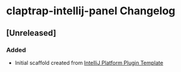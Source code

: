 <!-- Keep a Changelog guide -> https://keepachangelog.com -->

# claptrap-intellij-panel Changelog

## [Unreleased]
### Added
- Initial scaffold created from [IntelliJ Platform Plugin Template](https://github.com/JetBrains/intellij-platform-plugin-template)
